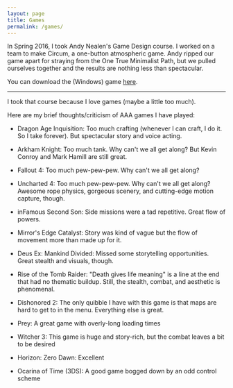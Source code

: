 ```yaml
---
layout: page
title: Games
permalink: /games/
---
```


In Spring 2016, I took Andy Nealen's Game Design course. I worked on a team to make Circum, a one-button atmospheric game. Andy ripped our game apart for straying from the One True Minimalist Path, but we pulled ourselves together and the results are nothing less than spectacular.

You can download the (Windows) game [here](http://gamejolt.com/games/circum/153034).

---

I took that course because I love games (maybe a little too much).

Here are my brief thoughts/criticism of AAA games I have played:

* Dragon Age Inquisition: Too much crafting (whenever I can craft, I do it. So I take forever). But spectacular story and voice acting.

* Arkham Knight: Too much tank. Why can't we all get along? But Kevin Conroy and Mark Hamill are still great.

* Fallout 4: Too much pew-pew-pew. Why can't we all get along?

* Uncharted 4: Too much pew-pew-pew. Why can't we all get along? Awesome rope physics, gorgeous scenery, and cutting-edge motion capture, though.

* inFamous Second Son: Side missions were a tad repetitive. Great flow of powers.

* Mirror's Edge Catalyst: Story was kind of vague but the flow of movement more than made up for it.

* Deus Ex: Mankind Divided: Missed some storytelling opportunities. Great stealth and visuals, though.

* Rise of the Tomb Raider: "Death gives life meaning" is a line at the end that had no thematic buildup. Still, the stealth, combat, and aesthetic is phenomenal.

* Dishonored 2: The only quibble I have with this game is that maps are hard to get to in the menu. Everything else is great.

* Prey: A great game with overly-long loading times

* Witcher 3: This game is huge and story-rich, but the combat leaves a bit to be desired

* Horizon: Zero Dawn: Excellent

* Ocarina of Time (3DS): A good game bogged down by an odd control scheme


